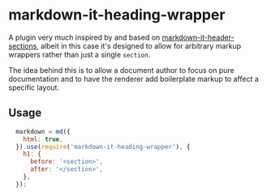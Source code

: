 # markdown-it-heading-wrapper

A plugin very much inspired by and based on [markdown-it-header-sections](https://github.com/arve0/markdown-it-header-sections),
albeit in this case it's designed to allow for arbitrary markup wrappers
rather than just a single `section`.

The idea behind this is to allow a document author to focus on pure
documentation and to have the renderer add boilerplate markup to affect a
specific layout.

## Usage

```js
  markdown = md({
    html: true,
  }).use(require('markdown-it-heading-wrapper'), {
    h1: {
      before: '<section>',
      after: '</section>',
    },
  });
```
